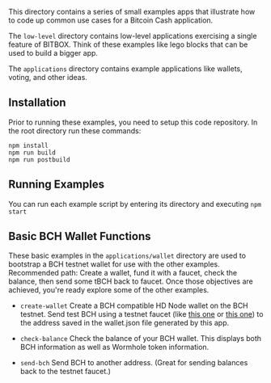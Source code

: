 This directory contains a series of small examples apps that illustrate how to
code up common use cases for a Bitcoin Cash application.

The `low-level` directory
contains low-level applications exercising a single feature of BITBOX. Think of
these examples like lego blocks that can be used to build a bigger app.

The `applications` directory contains example applications like wallets, voting,
and other ideas.

## Installation
Prior to running these examples, you need to setup this code repository. In the
root directory run these commands:
```
npm install
npm run build
npm run postbuild
```

## Running Examples
You can run each example script by entering its directory and executing `npm start`

## Basic BCH Wallet Functions
These basic examples in the `applications/wallet` directory are used to bootstrap
a BCH testnet wallet for use with the other examples. Recommended path:
Create a wallet, fund it with a faucet, check the balance, then send some tBCH
back to faucet. Once those objectives are achieved, you're ready explore some of
the other examples.

* `create-wallet` Create a BCH compatible HD Node wallet on the BCH testnet.
Send test BCH using a testnet faucet (like
[this one](https://developer.bitcoin.com/faucets) or
[this one](https://testnet.wormhole.cash/faucet/)) to the address saved in the
wallet.json file generated by this app.

* `check-balance` Check the balance of your BCH wallet. This displays both BCH
information as well as Wormhole token information.

* `send-bch` Send BCH to another address. (Great for sending balances back to
the testnet faucet.)
